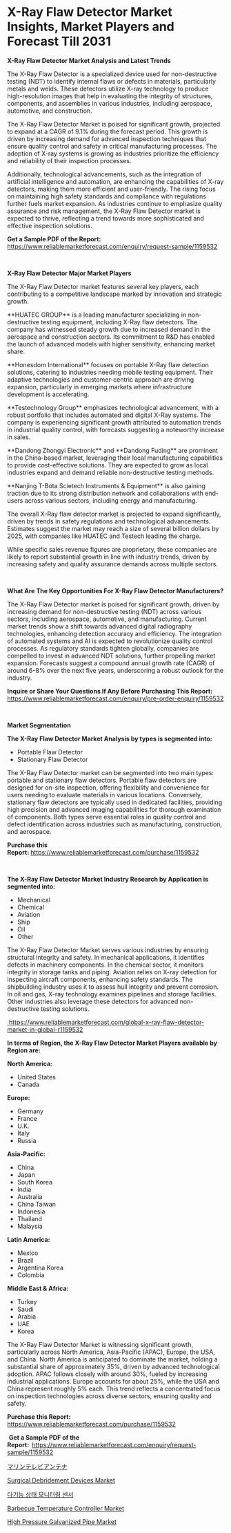 <p><h1>X-Ray Flaw Detector Market Insights, Market Players and Forecast Till 2031</h1></p><p><strong>X-Ray Flaw Detector Market Analysis and Latest Trends</strong></p>
<p><p>The X-Ray Flaw Detector is a specialized device used for non-destructive testing (NDT) to identify internal flaws or defects in materials, particularly metals and welds. These detectors utilize X-ray technology to produce high-resolution images that help in evaluating the integrity of structures, components, and assemblies in various industries, including aerospace, automotive, and construction.</p><p>The X-Ray Flaw Detector Market is poised for significant growth, projected to expand at a CAGR of 9.1% during the forecast period. This growth is driven by increasing demand for advanced inspection techniques that ensure quality control and safety in critical manufacturing processes. The adoption of X-ray systems is growing as industries prioritize the efficiency and reliability of their inspection processes. </p><p>Additionally, technological advancements, such as the integration of artificial intelligence and automation, are enhancing the capabilities of X-ray detectors, making them more efficient and user-friendly. The rising focus on maintaining high safety standards and compliance with regulations further fuels market expansion. As industries continue to emphasize quality assurance and risk management, the X-Ray Flaw Detector market is expected to thrive, reflecting a trend towards more sophisticated and effective inspection solutions.</p></p>
<p><strong>Get a Sample PDF of the Report:&nbsp;</strong> <a href="https://www.reliablemarketforecast.com/enquiry/request-sample/1159532">https://www.reliablemarketforecast.com/enquiry/request-sample/1159532</a></p>
<p>&nbsp;</p>
<p><strong>X-Ray Flaw Detector Major Market Players</strong></p>
<p><p>The X-Ray Flaw Detector market features several key players, each contributing to a competitive landscape marked by innovation and strategic growth. </p><p>**HUATEC GROUP** is a leading manufacturer specializing in non-destructive testing equipment, including X-Ray flaw detectors. The company has witnessed steady growth due to increased demand in the aerospace and construction sectors. Its commitment to R&D has enabled the launch of advanced models with higher sensitivity, enhancing market share.</p><p>**Honesdom International** focuses on portable X-Ray flaw detection solutions, catering to industries needing mobile testing equipment. Their adaptive technologies and customer-centric approach are driving expansion, particularly in emerging markets where infrastructure development is accelerating.</p><p>**Testechnology Group** emphasizes technological advancement, with a robust portfolio that includes automated and digital X-Ray systems. The company is experiencing significant growth attributed to automation trends in industrial quality control, with forecasts suggesting a noteworthy increase in sales.</p><p>**Dandong Zhongyi Electronic** and **Dandong Fuding** are prominent in the China-based market, leveraging their local manufacturing capabilities to provide cost-effective solutions. They are expected to grow as local industries expand and demand reliable non-destructive testing methods.</p><p>**Nanjing T-Bota Scietech Instruments & Equipment** is also gaining traction due to its strong distribution network and collaborations with end-users across various sectors, including energy and manufacturing.</p><p>The overall X-Ray flaw detector market is projected to expand significantly, driven by trends in safety regulations and technological advancements. Estimates suggest the market may reach a size of several billion dollars by 2025, with companies like HUATEC and Testech leading the charge.</p><p>While specific sales revenue figures are proprietary, these companies are likely to report substantial growth in line with industry trends, driven by increasing safety and quality assurance demands across multiple sectors.</p></p>
<p>&nbsp;</p>
<p><strong>What Are The Key Opportunities For X-Ray Flaw Detector Manufacturers?</strong></p>
<p><p>The X-Ray Flaw Detector market is poised for significant growth, driven by increasing demand for non-destructive testing (NDT) across various sectors, including aerospace, automotive, and manufacturing. Current market trends show a shift towards advanced digital radiography technologies, enhancing detection accuracy and efficiency. The integration of automated systems and AI is expected to revolutionize quality control processes. As regulatory standards tighten globally, companies are compelled to invest in advanced NDT solutions, further propelling market expansion. Forecasts suggest a compound annual growth rate (CAGR) of around 6-8% over the next five years, underscoring a robust outlook for the industry.</p></p>
<p><strong>Inquire or Share Your Questions If Any Before Purchasing This Report:</strong> <a href="https://www.reliablemarketforecast.com/enquiry/pre-order-enquiry/1159532">https://www.reliablemarketforecast.com/enquiry/pre-order-enquiry/1159532</a></p>
<p>&nbsp;</p>
<p><strong>Market Segmentation</strong></p>
<p><strong>The X-Ray Flaw Detector Market Analysis by types is segmented into:</strong></p>
<p><ul><li>Portable Flaw Detector</li><li>Stationary Flaw Detector</li></ul></p>
<p><p>The X-Ray Flaw Detector market can be segmented into two main types: portable and stationary flaw detectors. Portable flaw detectors are designed for on-site inspection, offering flexibility and convenience for users needing to evaluate materials in various locations. Conversely, stationary flaw detectors are typically used in dedicated facilities, providing high precision and advanced imaging capabilities for thorough examination of components. Both types serve essential roles in quality control and defect identification across industries such as manufacturing, construction, and aerospace.</p></p>
<p><strong>Purchase this Report:&nbsp;</strong><a href="https://www.reliablemarketforecast.com/purchase/1159532">https://www.reliablemarketforecast.com/purchase/1159532</a></p>
<p>&nbsp;</p>
<p><strong>The X-Ray Flaw Detector Market Industry Research by Application is segmented into:</strong></p>
<p><ul><li>Mechanical</li><li>Chemical</li><li>Aviation</li><li>Ship</li><li>Oil</li><li>Other</li></ul></p>
<p><p>The X-Ray Flaw Detector Market serves various industries by ensuring structural integrity and safety. In mechanical applications, it identifies defects in machinery components. In the chemical sector, it monitors integrity in storage tanks and piping. Aviation relies on X-ray detection for inspecting aircraft components, enhancing safety standards. The shipbuilding industry uses it to assess hull integrity and prevent corrosion. In oil and gas, X-ray technology examines pipelines and storage facilities. Other industries also leverage these detectors for advanced non-destructive testing solutions.</p></p>
<p><a href="https://www.reliablemarketforecast.com/global-x-ray-flaw-detector-market-in-global-r1159532">&nbsp;https://www.reliablemarketforecast.com/global-x-ray-flaw-detector-market-in-global-r1159532</a></p>
<p><strong>In terms of Region, the X-Ray Flaw Detector Market Players available by Region are:</strong></p>
<p>
    <p> <strong> North America: </strong>
        <ul>
            <li>United States</li>
            <li>Canada</li>
        </ul>
        </p> 
    <p> <strong> Europe: </strong>
        <ul>
            <li>Germany</li>
            <li>France</li>
            <li>U.K.</li>
            <li>Italy</li>
            <li>Russia</li>
        </ul>
        </p> 
    <p> <strong> Asia-Pacific: </strong>
        <ul>
            <li>China</li>
            <li>Japan</li>
            <li>South Korea</li>
            <li>India</li>
            <li>Australia</li>
            <li>China Taiwan</li>
            <li>Indonesia</li>
            <li>Thailand</li>
            <li>Malaysia</li>
        </ul>
        </p> 
    <p> <strong> Latin America: </strong>
        <ul>
            <li>Mexico</li>
            <li>Brazil</li>
            <li>Argentina Korea</li>
            <li>Colombia</li>
        </ul>
        </p> 
    <p> <strong> Middle East & Africa: </strong>
        <ul>
            <li>Turkey</li>
            <li>Saudi</li>
            <li>Arabia</li>
            <li>UAE</li>
            <li>Korea</li>
        </ul>
    </p>
    </p>
<p><p>The X-Ray Flaw Detector Market is witnessing significant growth, particularly across North America, Asia-Pacific (APAC), Europe, the USA, and China. North America is anticipated to dominate the market, holding a substantial share of approximately 35%, driven by advanced technological adoption. APAC follows closely with around 30%, fueled by increasing industrial applications. Europe accounts for about 25%, while the USA and China represent roughly 5% each. This trend reflects a concentrated focus on inspection technologies across diverse sectors, ensuring quality and safety.</p></p>
<p><strong>Purchase this Report: </strong><a href="https://www.reliablemarketforecast.com/purchase/1159532">https://www.reliablemarketforecast.com/purchase/1159532</a></p>
<p>&nbsp;<strong>Get a Sample PDF of the Report:&nbsp;&nbsp;</strong><a href="https://www.reliablemarketforecast.com/enquiry/request-sample/1159532">https://www.reliablemarketforecast.com/enquiry/request-sample/1159532</a></p>
<p><strong></strong></p>
<p><p><a href="https://medium.com/@harrisonkitto2022/marine-tv-antenna-market-%E3%81%AE%E3%82%B0%E3%83%AD%E3%83%BC%E3%83%90%E3%83%AB%E5%B8%82%E5%A0%B4%E6%A6%82%E8%A6%81%E3%81%AF-%E4%B8%96%E7%95%8C%E3%81%8A%E3%82%88%E3%81%B3%E4%B8%BB%E8%A6%81%E5%B8%82%E5%A0%B4%E3%81%AB%E3%81%8A%E3%81%91%E3%82%8B%E6%A5%AD%E7%95%8C%E3%81%AB%E5%BD%B1%E9%9F%BF%E3%82%92%E4%B8%8E%E3%81%88%E3%82%8B%E4%B8%BB%E8%A6%81%E3%81%AA%E3%83%88%E3%83%AC%E3%83%B3%E3%83%89%E3%81%AB%E3%81%A4%E3%81%84%E3%81%A6-%E7%8B%AC%E8%87%AA%E3%81%AE%E8%A6%96%E7%82%B9%E3%82%92%E6%8F%90%E4%BE%9B%E3%81%97%E3%81%BE%E3%81%99-45894c79bda7">マリンテレビアンテナ</a></p><p><a href="https://github.com/sofayahoo2023/Market-Research-Report-List-6/blob/main/surgical-debridement-devices-market.md">Surgical Debridement Devices Market</a></p><p><a href="https://medium.com/@ayeshasikdar777/%EC%84%B8%EA%B3%84-multifunctional-condition-monitoring-sensor-market-%EC%9D%80-2024%EC%97%90%EC%84%9C-2031%EB%A1%9C-%EC%97%B0%ED%8F%89%EA%B7%A0-%EC%A6%9D%EA%B0%80%EC%9C%A8%EC%9D%84-%EB%B3%B4%EC%9D%BC-%EA%B2%83%EC%9C%BC%EB%A1%9C-%EC%98%88%EC%83%81%EB%90%A9%EB%8B%88%EB%8B%A4-caf6352f1192">다기능 상태 모니터링 센서</a></p><p><a href="https://www.linkedin.com/pulse/why-should-you-invest-barbecue-temperature-controller-market-jov6c?trackingId=hvhIezpPQuiPb62Q8LkrEg%3D%3D">Barbecue Temperature Controller Market</a></p><p><a href="https://issuu.com/reportprime-2/docs/high-pressure-galvanized-pipe-marke_63c59ac662f56e">High Pressure Galvanized Pipe Market</a></p></p>